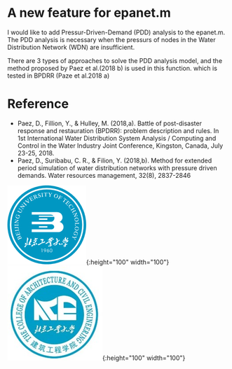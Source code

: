 # A new feature for epanet.m
I would like to add Pressur-Driven-Demand (PDD) analysis to the epanet.m. The PDD analysis is necessary when the pressurs of nodes in the Water Distribution Network (WDN) are insufficient.

There are 3 types of approaches to solve the PDD analysis model, and the method proposed by Paez et al.(2018 b) is used in this function. which is tested in BPDRR (Paze et al.2018 a) 
# Reference
- Paez, D., Fillion, Y., & Hulley, M. (2018,a). Battle of post-disaster response and restauration (BPDRR): problem description and rules. In 1st International Water Distribution System Analysis / Computing and Control in the Water Industry Joint Conference, Kingston, Canada, July 23-25, 2018.
- Paez, D., Suribabu, C. R., & Filion, Y. (2018,b). Method for extended period simulation of water distribution networks with pressure driven demands. Water resources management, 32(8), 2837-2846

![](./BUT.jpg){:height="100" width="100"}
![](./CACE.jpg){:height="100" width="100"}
